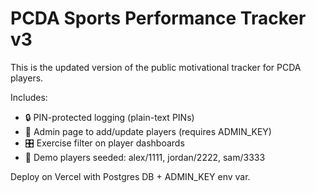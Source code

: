 # PCDA Sports Performance Tracker v3

This is the updated version of the public motivational tracker for PCDA players.

Includes:
- 🔒 PIN-protected logging (plain-text PINs)
- 👤 Admin page to add/update players (requires ADMIN_KEY)
- 🎛 Exercise filter on player dashboards
- 🧪 Demo players seeded: alex/1111, jordan/2222, sam/3333

Deploy on Vercel with Postgres DB + ADMIN_KEY env var.
